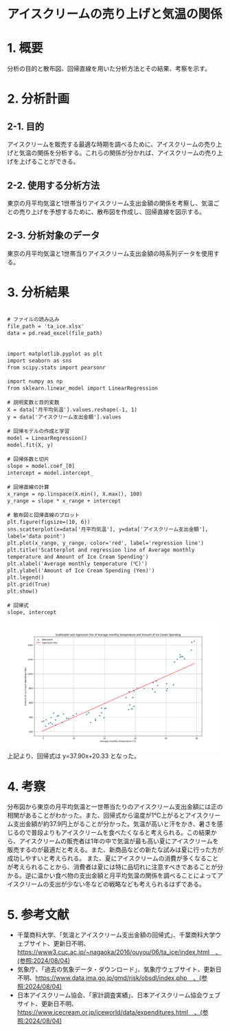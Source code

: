 # アイスクリームの売り上げと気温の関係
# 1. 概要
分析の目的と散布図、回帰直線を用いた分析方法とその結果、考察を示す。

# 2. 分析計画
## 2-1. 目的
アイスクリームを販売する最適な時期を調べるために、アイスクリームの売り上げと気温の関係を分析する。これらの関係が分かれば、アイスクリームの売り上げを上げることができる。

## 2-2. 使用する分析方法
東京の月平均気温と1世帯当りアイスクリーム支出金額の関係を考察し、気温ごとの売り上げを予想するために、散布図を作成し、回帰直線を図示する。

## 2-3. 分析対象のデータ
東京の月平均気温と1世帯当りアイスクリーム支出金額の時系列データを使用する。

# 3. 分析結果
```import pandas as pd

# ファイルの読み込み
file_path = 'ta_ice.xlsx'
data = pd.read_excel(file_path)


import matplotlib.pyplot as plt
import seaborn as sns
from scipy.stats import pearsonr

import numpy as np
from sklearn.linear_model import LinearRegression

# 説明変数と目的変数
X = data['月平均気温'].values.reshape(-1, 1)
y = data['アイスクリーム支出金額'].values

# 回帰モデルの作成と学習
model = LinearRegression()
model.fit(X, y)

# 回帰係数と切片
slope = model.coef_[0]
intercept = model.intercept_

# 回帰直線の計算
x_range = np.linspace(X.min(), X.max(), 100)
y_range = slope * x_range + intercept

# 散布図と回帰直線のプロット
plt.figure(figsize=(10, 6))
sns.scatterplot(x=data['月平均気温'], y=data['アイスクリーム支出金額'], label='data point')
plt.plot(x_range, y_range, color='red', label='regression line')
plt.title('Scatterplot and regression line of Average monthly temperature and Amount of Ice Cream Spending')
plt.xlabel('Average monthly temperature (℃)')
plt.ylabel('Amount of Ice Cream Spending (Yen)')
plt.legend()
plt.grid(True)
plt.show()

# 回帰式
slope, intercept
```

![プロット結果](Figure_1.png)
上記より、回帰式は y=37.90x+20.33 となった。

# 4. 考察
分布図から東京の月平均気温と一世帯当たりのアイスクリーム支出金額には正の相関があることがわかった。また、回帰式から温度が1℃上がるとアイスクリーム支出金額が約37.9円上がることが分かった。気温が高いと汗をかき、暑さを感じるので普段よりもアイスクリームを食べたくなると考えられる。この結果から、アイスクリームの販売者は1年の中で気温が最も高い夏にアイスクリームを販売するのが最適だと考える。また、新商品などの新たな試みは夏に行った方が成功しやすいと考えられる。 また、夏にアイスクリームの消費が多くなることが考えられることから、消費者は夏には特に品切れに注意すべきであることが分かる。逆に温かい食べ物の支出金額と月平均気温の関係を調べることによってアイスクリームの支出が少ない冬などの戦略なども考えられるはずである。

# 5. 参考文献
- 千葉商科大学、「気温とアイスクリーム支出金額の回帰式」、千葉商科大学ウェブサイト、更新日不明、https://www3.cuc.ac.jp/~nagaoka/2016/ouyou/06/ta_ice/index.html　、(参照:2024/08/04)
- 気象庁、「過去の気象データ・ダウンロード」、気象庁ウェブサイト、更新日不明、https://www.data.jma.go.jp/gmd/risk/obsdl/index.php　、(参照:2024/08/04)
- 日本アイスクリーム協会、「家計調査実績」、日本アイスクリーム協会ウェブサイト、更新日不明、https://www.icecream.or.jp/iceworld/data/expenditures.html　、(参照:2024/08/04)
